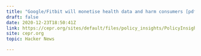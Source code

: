 ```yaml
---
title: "Google/Fitbit will monetise health data and harm consumers [pdf]"
draft: false
date: 2020-12-23T18:50:41Z
link: https://cepr.org/sites/default/files/policy_insights/PolicyInsight107.pdf?utm_medium=RSS&utm_source=hune
site: cepr.org
topic: Hacker News  

---
```

